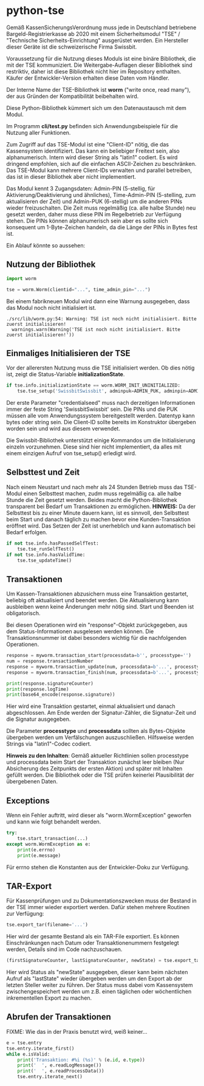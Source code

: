 # python-tse
Gemäß KassenSicherungsVerordnung muss jede in Deutschland betriebene Bargeld-Registrierkasse ab 2020 mit einem Sicherheitsmodul "TSE" / "Technische Sicherheits-Einrichtung" ausgerüstet werden. Ein Hersteller dieser Geräte ist die schweizerische Firma Swissbit.

Voraussetzung für die Nutzung dieses Moduls ist eine binäre Bibliothek, die mit der TSE kommuniziert. Die Weitergabe-Auflagen dieser Bibliothek sind restriktiv, daher ist diese Bibliothek nicht hier im Repository enthalten. Käufer der Entwickler-Version erhalten diese Daten vom Händler.

Der Interne Name der TSE-Bibliothek ist **worm** ("write once, read many"), der aus Gründen der Kompatibilität beibehalten wird. 

Diese Python-Bibliothek kümmert sich um den Datenaustausch mit dem Modul.

Im Programm **cli/test.py** befinden sich Anwendungsbeispiele für die Nutzung aller Funktionen.

Zum Zugriff auf das TSE-Modul ist eine "Client-ID" nötig, die das Kassensystem identifiziert. Das kann ein beliebiger Freitext sein, also alphanumerisch. Intern wird dieser String als "latin1" codiert. Es wird dringend empfohlen, sich auf die einfachen ASCII-Zeichen zu beschränken. Das TSE-Modul kann mehrere Client-IDs verwalten und parallel betreiben, das ist in dieser Bibliothek aber nicht implementiert.

Das Modul kennt 3 Zugangsdaten: Admin-PIN (5-stellig, für Aktivierung/Deaktivierung und ähnliches), Time-Admin-PIN (5-stelling, zum aktualisieren der Zeit) und Admin-PUK (6-stellig) um die anderen PINs wieder freizuschalten. Die Zeit muss regelmäßig (ca. alle halbe Stunde) neu gesetzt werden, daher muss diese PIN im Regelbetrieb zur Verfügung stehen. Die PINs können alphanumerisch sein aber es sollte sich konsequent um 1-Byte-Zeichen handeln, da die Länge der PINs in Bytes fest ist.


Ein Ablauf könnte so aussehen:

## Nutzung der Bibliothek

```python
import worm

tse = worm.Worm(clientid="...", time_admin_pin="...")
```

Bei einem fabrikneuen Modul wird dann eine Warnung ausgegeben, dass das Modul noch nicht initialisiert ist.

```
./src/lib/worm.py:54: Warning: TSE ist noch nicht initialisiert. Bitte zuerst initialisieren!
  warnings.warn(Warning('TSE ist noch nicht initialisiert. Bitte zuerst initialisieren!'))
```


## Einmaliges Initialisieren der TSE

Vor der allerersten Nutzung muss die TSE initialisiert werden. Ob dies nötig ist, zeigt die Status-Variable **initializationState**.

```python
if tse.info.initializationState == worm.WORM_INIT_UNINITIALIZED:
	tse.tse_setup('SwissbitSwissbit', adminpuk=ADMIN_PUK, adminpin=ADMIN_PIN, timeadminpin=TIME_ADMIN_PIN)
```

Der erste Parameter "credentialseed" muss nach derzeitigen Informationen immer der feste String 'SwissbitSwissbit' sein.
Die PINs und die PUK müssen alle vom Anwendungssystem bereitgestellt werden. Datentyp kann bytes oder string sein.
Die Client-ID sollte bereits im Konstruktor übergeben worden sein und wird aus diesem verwendet.

Die Swissbit-Bibliothek unterstützt einige Kommandos um die Initialisierung einzeln vorzunehmen. Diese sind hier nicht implementiert, da alles mit einem einzigen Aufruf von tse_setup() erledigt wird. 


## Selbsttest und Zeit

Nach einem Neustart und nach mehr als 24 Stunden Betrieb muss das TSE-Modul einen Selbsttest machen, zudm muss regelmäßig ca. alle halbe Stunde die Zeit gesetzt werden. Beides macht die Python-Bibliothek transparent bei Bedarf um Transaktionen zu ermöglichen. **HINWEIS:** Da der Selbsttest bis zu einer Minute dauern kann, ist es sinnvoll, den Selbsttest beim Start und danach täglich zu machen bevor eine Kunden-Transaktion eröffnet wird. Das Setzen der Zeit ist unerheblich und kann automatisch bei Bedarf erfolgen.

```python
if not tse.info.hasPassedSelfTest:
	tse.tse_runSelfTest()
if not tse.info.hasValidTime:
	tse.tse_updateTime()
```

## Transaktionen

Um Kassen-Transaktionen abzusichern muss eine Transaktion gestartet, beliebig oft aktualisiert und beendet werden. Die Aktualisierung kann ausbleiben wenn keine Änderungen mehr nötig sind. Start und Beenden ist obligatorisch.

Bei diesen Operationen wird ein "response"-Objekt zurückgegeben, aus dem Status-Informationen ausgelesen werden können. Die Transaktionsnummer ist dabei besonders wichtig für die nachfolgenden Operationen.

```python
response = myworm.transaction_start(processdata=b'', processtype='')
num = response.transactionNumber
response = myworm.transaction_update(num, processdata=b'...', processtype='Bestellung-V1')
response = myworm.transaction_finish(num, processdata=b'...', processtype='Bestellung-V1')

print(response.signatureCounter)
print(response.logTime)
print(base64_encode(response.signature))
```

Hier wird eine Transaktion gestartet, einmal aktualisiert und danach abgeschlossen. Am Ende werden der Signatur-Zähler, die Signatur-Zeit und die Signatur ausgegeben.

Die Parameter **processtype** und **processdata** sollten als Bytes-Objekte übergeben werden um Verfälschungen auszuschließen. Hilfsweise werden Strings via "latin1"-Codec codiert.

**Hinweis zu den Inhalten**: Gemäß aktueller Richtlinien sollen processtype und processdata beim Start der Transaktion zunächst leer bleiben (Nur Absicherung des Zeitpunkts der ersten Aktion) und später mit Inhalten gefüllt werden. Die Bibliothek oder die TSE prüfen keinerlei Plausibilität der übergebenen Daten.


## Exceptions

Wenn ein Fehler auftritt, wird dieser als "worm.WormException" geworfen und kann wie folgt behandelt werden.

```python
try:
    tse.start_transaction(...)
except worm.WormException as e:
    print(e.errno)
    print(e.message) 
```
Für errno stehen die Konstanten aus der Entwickler-Doku zur Verfügung.


## TAR-Export

Für Kassenprüfungen und zu Dokumentationszwecken muss der Bestand in der TSE immer wieder exportiert werden. Dafür stehen mehrere Routinen zur Verfügung:

```python
tse.export_tar(filename='...')
```
Hier wird der gesamte Bestand als ein TAR-File exportiert. Es können Einschränkungen nach Datum oder Transaktionenummern festgelegt werden, Details sind im Code nachzuschauen.

```python
(firstSignatureCounter, lastSignatureCounter, newState) = tse.export_tar_incremental(filename='...', lastState=None)
```
Hier wird Status als "newState" ausgegeben, dieser kann beim nächsten Aufruf als "lastState" wieder übergeben werden um den Export ab der letzten Steller weiter zu führen. Der Status muss dabei vom Kassensystem zwischengespeichert werden um z.B. einen täglichen oder wöchentlichen inkrementellen Export zu machen. 


## Abrufen der Transaktionen

FIXME: Wie das in der Praxis benutzt wird, weiß keiner...

```python
e = tse.entry
tse.entry.iterate_first()
while e.isValid:
    print('Transaktion: #%i (%s)' % (e.id, e.type))
    print('  ', e.readLogMessage())
    print('  ', e.readProcessData())
    tse.entry.iterate_next()
```